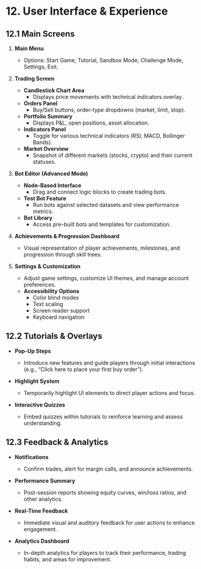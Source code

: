 # 12. User Interface & Experience

## 12.1 Main Screens

1. **Main Menu**
   - Options: Start Game, Tutorial, Sandbox Mode, Challenge Mode, Settings, Exit.

2. **Trading Screen**
   - **Candlestick Chart Area**
     - Displays price movements with technical indicators overlay.
   - **Orders Panel**
     - Buy/Sell buttons, order-type dropdowns (market, limit, stop).
   - **Portfolio Summary**
     - Displays P&L, open positions, asset allocation.
   - **Indicators Panel**
     - Toggle for various technical indicators (RSI, MACD, Bollinger Bands).
   - **Market Overview**
     - Snapshot of different markets (stocks, crypto) and their current statuses.

3. **Bot Editor (Advanced Mode)**
   - **Node-Based Interface**
     - Drag and connect logic blocks to create trading bots.
   - **Test Bot Feature**
     - Run bots against selected datasets and view performance metrics.
   - **Bot Library**
     - Access pre-built bots and templates for customization.

4. **Achievements & Progression Dashboard**
   - Visual representation of player achievements, milestones, and progression through skill trees.

5. **Settings & Customization**
   - Adjust game settings, customize UI themes, and manage account preferences.
   - **Accessibility Options**
     - Color blind modes
     - Text scaling
     - Screen reader support
     - Keyboard navigation

## 12.2 Tutorials & Overlays

- **Pop-Up Steps**
  - Introduce new features and guide players through initial interactions (e.g., “Click here to place your first buy order”).

- **Highlight System**
  - Temporarily highlight UI elements to direct player actions and focus.

- **Interactive Quizzes**
  - Embed quizzes within tutorials to reinforce learning and assess understanding.

## 12.3 Feedback & Analytics

- **Notifications**
  - Confirm trades, alert for margin calls, and announce achievements.

- **Performance Summary**
  - Post-session reports showing equity curves, win/loss ratios, and other analytics.

- **Real-Time Feedback**
  - Immediate visual and auditory feedback for user actions to enhance engagement.

- **Analytics Dashboard**
  - In-depth analytics for players to track their performance, trading habits, and areas for improvement.
